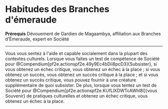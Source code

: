 # Habitudes des Branches d'émeraude

<p><span id="ctl00_MainContent_DetailedOutput"><strong>Prérequis</strong> Dévouement de Gardien de Magaambya, affiliation aux Branches d'Émeraude, expert en Société<br></span></p>
<hr>
<p>Vous vous sentez à l'aide et capable socialement dans la plupart des contextes culturels. Lorsque vous faites un test de compétence de Société pour @Compendium[pf2e.actionspf2e.49y9Ec4bDii8pcD3]{Subsister}, si vous obtenez un échec critique, vous obtenez un échec à la place ; si vous obtenez un succès, vous obtenez un succès critique à la place ; et si vous obtenez un succès critique, vous pouvez fournir à une créature supplémentaire de quoi subsister. De plus, lorsque vous tentez un test de Société pour @Compendium[pf2e.actionspf2e.KUfLlXDWTcAWhl8l]{vous Souvenir} de pratiques culturelles et obtenez un échec critique, vous obtenez un échec à la place.&nbsp;</p>